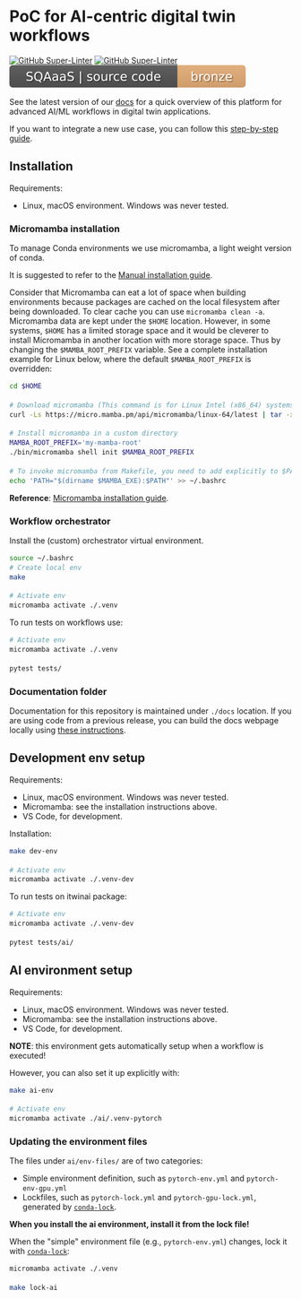# PoC for AI-centric digital twin workflows

[![GitHub Super-Linter](https://github.com/interTwin-eu/T6.5-AI-and-ML/actions/workflows/lint.yml/badge.svg)](https://github.com/marketplace/actions/super-linter)
[![GitHub Super-Linter](https://github.com/interTwin-eu/T6.5-AI-and-ML/actions/workflows/check-links.yml/badge.svg)](https://github.com/marketplace/actions/markdown-link-check)
 [![SQAaaS source code](https://github.com/EOSC-synergy/itwinai.assess.sqaaas/raw/main/.badge/status_shields.svg)](https://sqaaas.eosc-synergy.eu/#/full-assessment/report/https://raw.githubusercontent.com/eosc-synergy/itwinai.assess.sqaaas/main/.report/assessment_output.json)

See the latest version of our [docs](https://intertwin-eu.github.io/T6.5-AI-and-ML/)
for a quick overview of this platform for advanced AI/ML workflows in digital twin applications.

If you want to integrate a new use case, you can follow this
[step-by-step guide](https://intertwin-eu.github.io/T6.5-AI-and-ML/docs/How-to-use-this-software.html).

## Installation

Requirements:

- Linux, macOS environment. Windows was never tested.

### Micromamba installation

To manage Conda environments we use micromamba, a light weight version of conda.

It is suggested to refer to the
[Manual installation guide](https://mamba.readthedocs.io/en/latest/installation.html#manual-installation).

Consider that Micromamba can eat a lot of space when building environments because packages are cached on
the local filesystem after being downloaded. To clear cache you can use `micromamba clean -a`.
Micromamba data are kept under the `$HOME` location. However, in some systems, `$HOME` has a limited storage
space and it would be cleverer to install Micromamba in another location with more storage space.
Thus by changing the `$MAMBA_ROOT_PREFIX` variable. See a complete installation example for Linux below, where the
default `$MAMBA_ROOT_PREFIX` is overridden:

```bash
cd $HOME

# Download micromamba (This command is for Linux Intel (x86_64) systems. Find the right one for your system!)
curl -Ls https://micro.mamba.pm/api/micromamba/linux-64/latest | tar -xvj bin/micromamba

# Install micromamba in a custom directory
MAMBA_ROOT_PREFIX='my-mamba-root'
./bin/micromamba shell init $MAMBA_ROOT_PREFIX

# To invoke micromamba from Makefile, you need to add explicitly to $PATH
echo 'PATH="$(dirname $MAMBA_EXE):$PATH"' >> ~/.bashrc
```

**Reference**: [Micromamba installation guide](https://mamba.readthedocs.io/en/latest/installation.html#micromamba).

### Workflow orchestrator

Install the (custom) orchestrator virtual environment.

```bash
source ~/.bashrc
# Create local env
make

# Activate env
micromamba activate ./.venv
```

To run tests on workflows use:

```bash
# Activate env
micromamba activate ./.venv

pytest tests/
```

### Documentation folder

Documentation for this repository is maintained under `./docs` location.
If you are using code from a previous release, you can build the docs webpage
locally using [these instructions](docs/README#building-and-previewing-your-site-locally).

## Development env setup

Requirements:

- Linux, macOS environment. Windows was never tested.
- Micromamba: see the installation instructions above.
- VS Code, for development.

Installation:

```bash
make dev-env

# Activate env
micromamba activate ./.venv-dev
```

To run tests on itwinai package:

```bash
# Activate env
micromamba activate ./.venv-dev

pytest tests/ai/
```

## AI environment setup

Requirements:

- Linux, macOS environment. Windows was never tested.
- Micromamba: see the installation instructions above.
- VS Code, for development.

**NOTE**: this environment gets automatically setup when a workflow is executed!

However, you can also set it up explicitly with:

```bash
make ai-env

# Activate env
micromamba activate ./ai/.venv-pytorch
```

### Updating the environment files

The files under `ai/env-files/` are of two categories:

- Simple environment definition, such as `pytorch-env.yml`
and `pytorch-env-gpu.yml`
- Lockfiles, such as `pytorch-lock.yml` and `pytorch-gpu-lock.yml`,
generated by [`conda-lock`](https://conda.github.io/conda-lock/cli/gen/).

**When you install the ai environment, install it from the lock file!**

When the "simple" environment file (e.g., `pytorch-env.yml`) changes,
lock it with [`conda-lock`](https://conda.github.io/conda-lock/cli/gen/):

```bash
micromamba activate ./.venv

make lock-ai
```
